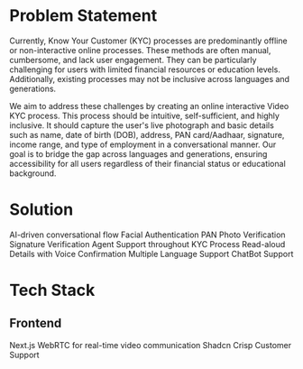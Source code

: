 # Problem Statement

Currently, Know Your Customer (KYC) processes are predominantly offline or non-interactive online processes. These methods are often manual, cumbersome, and lack user engagement. They can be particularly challenging for users with limited financial resources or education levels. Additionally, existing processes may not be inclusive across languages and generations.

We aim to address these challenges by creating an online interactive Video KYC process. This process should be intuitive, self-sufficient, and highly inclusive. It should capture the user's live photograph and basic details such as name, date of birth (DOB), address, PAN card/Aadhaar, signature, income range, and type of employment in a conversational manner. Our goal is to bridge the gap across languages and generations, ensuring accessibility for all users regardless of their financial status or educational background.

# Solution

AI-driven conversational flow
Facial Authentication
PAN Photo Verification
Signature Verification
Agent Support throughout KYC Process
Read-aloud Details with Voice Confirmation
Multiple Language Support
ChatBot Support

# Tech Stack 

## Frontend
Next.js
WebRTC for real-time video communication
Shadcn
Crisp Customer Support
